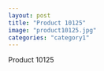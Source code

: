 ```yaml
---
layout: post
title: "Product 10125"
image: "product10125.jpg"
categories: "category1"
---
```

Product 10125
